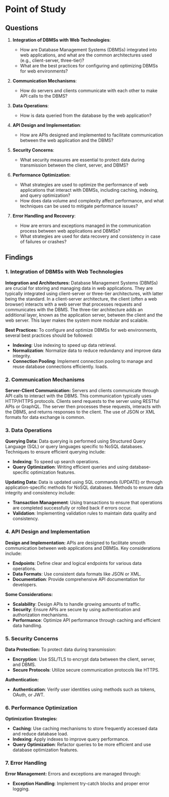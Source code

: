 # Point of Study

## Questions

1. **Integration of DBMSs with Web Technologies**:
   - How are Database Management Systems (DBMSs) integrated into web
     applications, and what are the common architectures used (e.g.,
     client-server, three-tier)?
   - What are the best practices for configuring and optimizing DBMSs for web
     environments?

2. **Communication Mechanisms**:
   - How do servers and clients communicate with each other to make API calls to
     the DBMS?

3. **Data Operations**:
   - How is data queried from the database by the web application?

4. **API Design and Implementation**:
   - How are APIs designed and implemented to facilitate communication between
     the web application and the DBMS?

5. **Security Concerns**:
   - What security measures are essential to protect data during transmission
     between the client, server, and DBMS?

6. **Performance Optimization**:
   - What strategies are used to optimize the performance of web applications
     that interact with DBMSs, including caching, indexing, and query
     optimization?
   - How does data volume and complexity affect performance, and what techniques
     can be used to mitigate performance issues?

7. **Error Handling and Recovery**:
   - How are errors and exceptions managed in the communication process between
     web applications and DBMSs?
   - What strategies are used for data recovery and consistency in case of
     failures or crashes?

## Findings

### 1. **Integration of DBMSs with Web Technologies**

**Integration and Architectures:** Database Management Systems (DBMSs) are
crucial for storing and managing data in web applications. They are typically
integrated using client-server or three-tier architectures, with latter being
the standard. In a client-server architecture, the client (often a web browser)
interacts with a web server that processes requests and communicates with the
DBMS. The three-tier architecture adds an additional layer, known as the
application server, between the client and the web server. This layer makes the
system more modular and scalable.

**Best Practices:** To configure and optimize DBMSs for web environments,
several best practices should be followed:
- **Indexing**: Use indexing to speed up data retrieval.
- **Normalization**: Normalize data to reduce redundancy and improve data
  integrity.
- **Connection Pooling**: Implement connection pooling to manage and reuse
  database connections efficiently. loads.

### 2. **Communication Mechanisms**

**Server-Client Communication:** Servers and clients communicate through API
calls to interact with the DBMS. This communication typically uses HTTP/HTTPS
protocols. Clients send requests to the server using RESTful APIs or GraphQL.
The server then processes these requests, interacts with the DBMS, and returns
responses to the client. The use of JSON or XML formats for data exchange is
common.

### 3. Data Operations

**Querying Data:** Data querying is performed using Structured Query Language
(SQL) or query languages specific to NoSQL databases. Techniques to ensure
efficient querying include:
- **Indexing**: To speed up search operations.
- **Query Optimization**: Writing efficient queries and using database-specific
  optimization features.

**Updating Data:** Data is updated using SQL commands (UPDATE) or through
application-specific methods for NoSQL databases. Methods to ensure data
integrity and consistency include:
- **Transaction Management**: Using transactions to ensure that operations are
  completed successfully or rolled back if errors occur.
- **Validation**: Implementing validation rules to maintain data quality and
  consistency.

### 4. API Design and Implementation

**Design and Implementation:** APIs are designed to facilitate smooth
communication between web applications and DBMSs. Key considerations include:
- **Endpoints**: Define clear and logical endpoints for various data operations.
- **Data Formats**: Use consistent data formats like JSON or XML.
- **Documentation**: Provide comprehensive API documentation for developers.

**Some Considerations:**
- **Scalability**: Design APIs to handle growing amounts of traffic.
- **Security**: Ensure APIs are secure by using authentication and authorization
  mechanisms.
- **Performance**: Optimize API performance through caching and efficient data
  handling.

### 5. Security Concerns

**Data Protection:** To protect data during transmission:
- **Encryption**: Use SSL/TLS to encrypt data between the client, server, and
  DBMS.
- **Secure Protocols**: Utilize secure communication protocols like HTTPS.

**Authentication:**
- **Authentication**: Verify user identities using methods such as tokens,
  OAuth, or JWT.

### 6. Performance Optimization

**Optimization Strategies:**
- **Caching**: Use caching mechanisms to store frequently accessed data and
  reduce database load.
- **Indexing**: Apply indexes to improve query performance.
- **Query Optimization**: Refactor queries to be more efficient and use database
  optimization features.

### 7. Error Handling

**Error Management:** Errors and exceptions are managed through:
- **Exception Handling**: Implement try-catch blocks and proper error logging.

